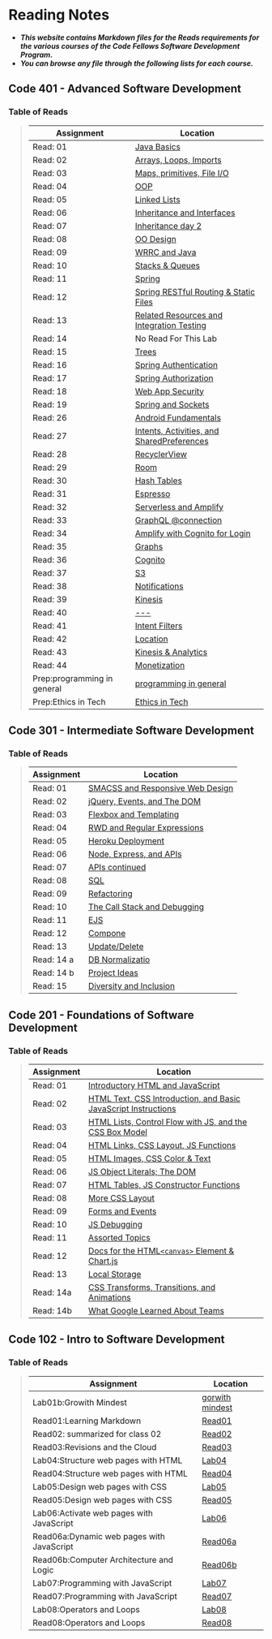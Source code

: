 # Reading Notes
- ***This website contains Markdown files for the Reads requirements for the various courses of the Code Fellows Software Development Program.***
- ***You can browse any file through the following lists for each course.***
>
## Code 401 - Advanced Software Development
### Table of Reads
>
>
> | Assignment                              | Location                                                       |
> | ----------------------------------------|----------------------------------------------------------------|
> |Read: 01 |[Java Basics](https://esraaabuhana.github.io/reading-notes/401-read01)|
> |Read: 02 |[Arrays, Loops, Imports](https://esraaabuhana.github.io/reading-notes/401-read02)|
> |Read: 03 |[Maps, primitives, File I/O](https://esraaabuhana.github.io/reading-notes/401-read03)|
> |Read: 04 |[OOP](https://esraaabuhana.github.io/reading-notes/401-read04)|
> |Read: 05 |[Linked Lists](https://esraaabuhana.github.io/reading-notes/401-read05)|
> |Read: 06 |[Inheritance and Interfaces](https://esraaabuhana.github.io/reading-notes/401-read06)|
> |Read: 07 |[Inheritance day 2](https://esraaabuhana.github.io/reading-notes/401-read07)|
> |Read: 08 |[OO Design](https://esraaabuhana.github.io/reading-notes/401-read08)|
> |Read: 09 |[WRRC and Java](https://esraaabuhana.github.io/reading-notes/401-read09)|
> |Read: 10 |[Stacks & Queues](https://esraaabuhana.github.io/reading-notes/401-read10)|
> |Read: 11 |[Spring](https://esraaabuhana.github.io/reading-notes/401-read11)|
> |Read: 12 |[Spring RESTful Routing & Static Files](https://esraaabuhana.github.io/reading-notes/401-read12)|
> |Read: 13 |[Related Resources and Integration Testing](https://esraaabuhana.github.io/reading-notes/401-read13)|
> |Read: 14 |No Read For This Lab|
> |Read: 15 |[Trees](https://esraaabuhana.github.io/reading-notes/401-read15)|
> |Read: 16 |[Spring Authentication](https://esraaabuhana.github.io/reading-notes/401-read16)|
> |Read: 17 |[Spring Authorization](https://esraaabuhana.github.io/reading-notes/401-read17)|
> |Read: 18 |[Web App Security](https://esraaabuhana.github.io/reading-notes/401-read18)|
> |Read: 19 |[Spring and Sockets](https://esraaabuhana.github.io/reading-notes/401-read19)|
> |Read: 26 |[Android Fundamentals](https://esraaabuhana.github.io/reading-notes/401-read26)|
> |Read: 27 |[Intents, Activities, and SharedPreferences](https://esraaabuhana.github.io/reading-notes/401-read27)|
> |Read: 28 |[RecyclerView](https://esraaabuhana.github.io/reading-notes/401-read28)|
> |Read: 29 |[Room](https://esraaabuhana.github.io/reading-notes/401-read29)|
> |Read: 30 |[Hash Tables](https://esraaabuhana.github.io/reading-notes/401-read30)|
> |Read: 31 |[Espresso](https://esraaabuhana.github.io/reading-notes/401-read31)|
> |Read: 32 |[Serverless and Amplify](https://esraaabuhana.github.io/reading-notes/401-read32)|
> |Read: 33 |[GraphQL @connection](https://esraaabuhana.github.io/reading-notes/401-read33)|
> |Read: 34 |[Amplify with Cognito for Login](https://esraaabuhana.github.io/reading-notes/401-read34)|
> |Read: 35 |[Graphs](https://esraaabuhana.github.io/reading-notes/401-read35)|
> |Read: 36 |[Cognito](https://esraaabuhana.github.io/reading-notes/401-read36)|
> |Read: 37 |[S3](https://esraaabuhana.github.io/reading-notes/401-read37)|
> |Read: 38 |[Notifications](https://esraaabuhana.github.io/reading-notes/401-read38)|
> |Read: 39 |[Kinesis](https://esraaabuhana.github.io/reading-notes/401-read39)|
> |Read: 40 |[---](https://esraaabuhana.github.io/reading-notes/401-read40)|
> |Read: 41 |[Intent Filters](https://esraaabuhana.github.io/reading-notes/401-read41)|
> |Read: 42 |[Location](https://esraaabuhana.github.io/reading-notes/401-read42)|
> |Read: 43 |[Kinesis & Analytics](https://esraaabuhana.github.io/reading-notes/401-read43)|
> |Read: 44 |[Monetization](https://esraaabuhana.github.io/reading-notes/401-read44)|
> |Prep:programming in general|[programming in general](https://esraaabuhana.github.io/reading-notes/401-programming-in-general)|
> |Prep:Ethics in Tech|[Ethics in Tech](https://esraaabuhana.github.io/reading-notes/ethics-in-tech)|


## Code 301 - Intermediate Software Development
### Table of Reads
>
>
>
> | Assignment                              | Location                                                       |
> | ----------------------------------------|----------------------------------------------------------------|
> |Read: 01 |[SMACSS and Responsive Web Design](https://esraaabuhana.github.io/reading-notes/read01-301)|
> |Read: 02 |[jQuery, Events, and The DOM](https://esraaabuhana.github.io/reading-notes/read02-301)|
> |Read: 03 |[Flexbox and Templating](https://esraaabuhana.github.io/reading-notes/read03-301)|
> |Read: 04 |[RWD and Regular Expressions](https://esraaabuhana.github.io/reading-notes/read04-301)|
> |Read: 05 |[ Heroku Deployment](https://esraaabuhana.github.io/reading-notes/read05-301)|
> |Read: 06 |[Node, Express, and APIs](https://esraaabuhana.github.io/reading-notes/read06-301)|
> |Read: 07 |[APIs continued](https://esraaabuhana.github.io/reading-notes/read07-301)|
> |Read: 08 |[SQL](https://esraaabuhana.github.io/reading-notes/read08-301)|
> |Read: 09 |[Refactoring](https://esraaabuhana.github.io/reading-notes/read09-301)|
> |Read: 10 |[The Call Stack and Debugging](https://esraaabuhana.github.io/reading-notes/read10-301)|
> |Read: 11 |[EJS](https://esraaabuhana.github.io/reading-notes/read11-301)|
> |Read: 12 |[Compone](https://esraaabuhana.github.io/reading-notes/read12-301)|
> |Read: 13 |[Update/Delete](https://esraaabuhana.github.io/reading-notes/read13-301)|
> |Read: 14 a|[DB Normalizatio](https://esraaabuhana.github.io/reading-notes/read14-301)|
> |Read: 14 b|[Project Ideas](https://esraaabuhana.github.io/reading-notes/read_14_b-301)|
> |Read: 15 |[Diversity and Inclusion](https://esraaabuhana.github.io/reading-notes/read15-301)|

## Code 201 - Foundations of Software Development
### Table of Reads
>
> | Assignment| Location  |
> |-----------|-----------|
> |Read: 01|[Introductory HTML and JavaScript](https://esraaabuhana.github.io/reading-notes/201-read01)|
> |Read: 02|[HTML Text, CSS Introduction, and Basic JavaScript Instructions](https://esraaabuhana.github.io/reading-notes/201-read02)|
> |Read: 03|[HTML Lists, Control Flow with JS, and the CSS Box Model](https://esraaabuhana.github.io/reading-notes/201-read03)|
> |Read: 04|[HTML Links, CSS Layout, JS Functions](https://esraaabuhana.github.io/reading-notes/201-read04)|
> |Read: 05|[HTML Images, CSS Color & Text](https://esraaabuhana.github.io/reading-notes/201-read05)|
> |Read: 06|[JS Object Literals; The DOM](https://esraaabuhana.github.io/reading-notes/201-read06)|
> |Read: 07|[HTML Tables, JS Constructor Functions](https://esraaabuhana.github.io/reading-notes/201-read07)|
> |Read: 08|[More CSS Layout](https://esraaabuhana.github.io/reading-notes/201-read08)|
> |Read: 09|[Forms and Events](https://esraaabuhana.github.io/reading-notes/201-read09)|
> |Read: 10|[JS Debugging](https://esraaabuhana.github.io/reading-notes/201-read10)|
> |Read: 11|[Assorted Topics](https://esraaabuhana.github.io/reading-notes/201-read11)|
> |Read: 12|[Docs for the HTML`<canvas>` Element & Chart.js](https://esraaabuhana.github.io/reading-notes/201-read12)|
> |Read: 13|[Local Storage](https://esraaabuhana.github.io/reading-notes/201-read13)|
> |Read: 14a|[CSS Transforms, Transitions, and Animations](https://esraaabuhana.github.io/reading-notes/201-read14a)|
> |Read: 14b|[ What Google Learned About Teams](https://esraaabuhana.github.io/reading-notes/201-read14b)|
> 



## Code 102 - Intro to Software Development
### Table of Reads
> | Assignment                              | Location                                                       |
> | ----------------------------------------|----------------------------------------------------------------|
> | Lab01b:Growith Mindest                  |[gorwith mindest](https://esraaabuhana.github.io/reading-notes/growth-mindset)|
> | Read01:Learning Markdown                |[Read01](https://esraaabuhana.github.io/reading-notes/102-read01)|
> |Read02: summarized for class 02          |[Read02](https://esraaabuhana.github.io/reading-notes/102-read02)|
> | Read03:Revisions and the Cloud          |[Read03](https://esraaabuhana.github.io/reading-notes/102-read03)|
> | Lab04:Structure web pages with HTML     |[Lab04](https://esraaabuhana.github.io/lab04/)                  |
> |Read04:Structure web pages with HTML     |[Read04](https://esraaabuhana.github.io/reading-notes/102-read04)|
> |Lab05:Design web pages with CSS          |[Lab05](https://esraaabuhana.github.io/lab04/)                  |
> |Read05:Design web pages with CSS         |[Read05](https://esraaabuhana.github.io/reading-notes/102-read05)|
> |Lab06:Activate web pages with JavaScript |[Lab06](https://esraaabuhana.github.io/lab04/)                  |
> |Read06a:Dynamic web pages with JavaScript|[Read06a](https://esraaabuhana.github.io/practice-js/)          |
> |Read06b:Computer Architecture and Logic  |[Read06b](https://esraaabuhana.github.io/reading-notes/102-read06b)|
> |Lab07:Programming with JavaScript        |[Lab07](https://esraaabuhana.github.io/lab04/)                  |
> |Read07:Programming with JavaScript       |[Read07](https://esraaabuhana.github.io/reading-notes/102-read07)|
> |Lab08:Operators and Loops                |[Lab08](https://esraaabuhana.github.io/lab04/)                  |
> |Read08:Operators and Loops               |[Read08](https://esraaabuhana.github.io/reading-notes/102-read08)|
>
>


